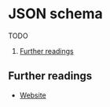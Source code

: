 # JSON schema

TODO

1. [Further readings](#further-readings)

## Further readings

- [Website]

<!--
  Reference
  ═╬═Time══
  -->

<!-- Upstream -->
[website]: https://json-schema.org/
